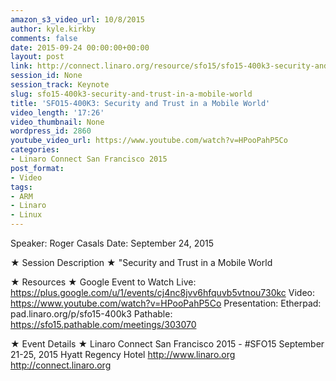 ```yaml
---
amazon_s3_video_url: 10/8/2015
author: kyle.kirkby
comments: false
date: 2015-09-24 00:00:00+00:00
layout: post
link: http://connect.linaro.org/resource/sfo15/sfo15-400k3-security-and-trust-in-a-mobile-world/
session_id: None
session_track: Keynote
slug: sfo15-400k3-security-and-trust-in-a-mobile-world
title: 'SFO15-400K3: Security and Trust in a Mobile World'
video_length: '17:26'
video_thumbnail: None
wordpress_id: 2860
youtube_video_url: https://www.youtube.com/watch?v=HPooPahP5Co
categories:
- Linaro Connect San Francisco 2015
post_format:
- Video
tags:
- ARM
- Linaro
- Linux
---
```


Speaker: Roger Casals
Date: September 24, 2015

★ Session Description ★
"Security and Trust in a Mobile World

★ Resources ★ 
Google Event to Watch Live:  https://plus.google.com/u/1/events/cj4nc8jvv6hfquvb5vtnou730kc 
Video: https://www.youtube.com/watch?v=HPooPahP5Co
Presentation:
Etherpad: pad.linaro.org/p/sfo15-400k3
Pathable: https://sfo15.pathable.com/meetings/303070    

★ Event Details ★ 
Linaro Connect San Francisco 2015 - #SFO15 
September 21-25, 2015 
Hyatt Regency Hotel 
http://www.linaro.org
http://connect.linaro.org
